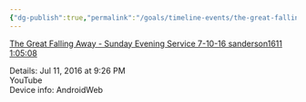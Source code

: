 ```yaml
---
{"dg-publish":true,"permalink":"/goals/timeline-events/the-great-falling-away/","tags":["timeline","salvation"],"created":"","updated":""}
---
```



[The Great Falling Away - Sunday Evening Service 7-10-16 sanderson1611 1:05:08](https://www.youtube.com/watch?v=UeJkK0UX-AU)

Details:
Jul 11, 2016 at 9:26 PM  
YouTube  
Device info: AndroidWeb